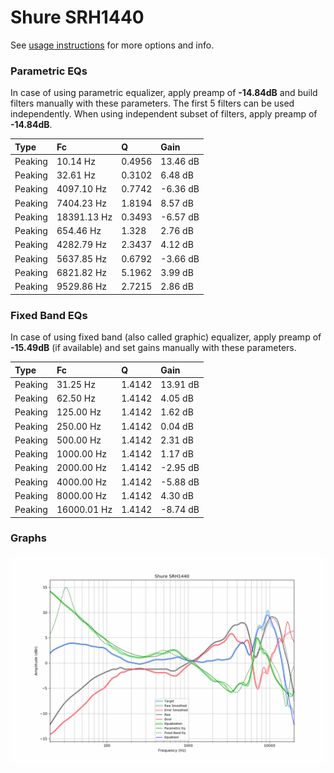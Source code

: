 # Shure SRH1440
See [usage instructions](https://github.com/jaakkopasanen/AutoEq#usage) for more options and info.

### Parametric EQs
In case of using parametric equalizer, apply preamp of **-14.84dB** and build filters manually
with these parameters. The first 5 filters can be used independently.
When using independent subset of filters, apply preamp of **-14.84dB**.

| Type    | Fc          |      Q | Gain     |
|:--------|:------------|:-------|:---------|
| Peaking | 10.14 Hz    | 0.4956 | 13.46 dB |
| Peaking | 32.61 Hz    | 0.3102 | 6.48 dB  |
| Peaking | 4097.10 Hz  | 0.7742 | -6.36 dB |
| Peaking | 7404.23 Hz  | 1.8194 | 8.57 dB  |
| Peaking | 18391.13 Hz | 0.3493 | -6.57 dB |
| Peaking | 654.46 Hz   | 1.328  | 2.76 dB  |
| Peaking | 4282.79 Hz  | 2.3437 | 4.12 dB  |
| Peaking | 5637.85 Hz  | 0.6792 | -3.66 dB |
| Peaking | 6821.82 Hz  | 5.1962 | 3.99 dB  |
| Peaking | 9529.86 Hz  | 2.7215 | 2.86 dB  |

### Fixed Band EQs
In case of using fixed band (also called graphic) equalizer, apply preamp of **-15.49dB**
(if available) and set gains manually with these parameters.

| Type    | Fc          |      Q | Gain     |
|:--------|:------------|:-------|:---------|
| Peaking | 31.25 Hz    | 1.4142 | 13.91 dB |
| Peaking | 62.50 Hz    | 1.4142 | 4.05 dB  |
| Peaking | 125.00 Hz   | 1.4142 | 1.62 dB  |
| Peaking | 250.00 Hz   | 1.4142 | 0.04 dB  |
| Peaking | 500.00 Hz   | 1.4142 | 2.31 dB  |
| Peaking | 1000.00 Hz  | 1.4142 | 1.17 dB  |
| Peaking | 2000.00 Hz  | 1.4142 | -2.95 dB |
| Peaking | 4000.00 Hz  | 1.4142 | -5.88 dB |
| Peaking | 8000.00 Hz  | 1.4142 | 4.30 dB  |
| Peaking | 16000.01 Hz | 1.4142 | -8.74 dB |

### Graphs
![](./Shure%20SRH1440.png)